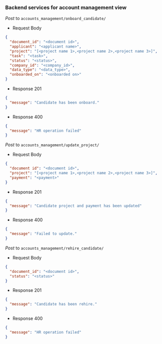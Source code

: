 ### Backend services for account management view

_Post_ to `accounts_management/onboard_candidate/`

- Request Body

```json
{
  "document_id": "<document id>",
  "applicant": "<applicant name>",
  "project": "[<project name 1>,<project name 2>,<project name 3>]",
  "task": "<task>",
  "status": "<status>",
  "company_id": "<company_id>",
  "data_type": "<data_type>",
  "onboarded_on": "<onboarded on>"
}
```

- Response 201

```json
{
  "message": "Candidate has been onboard."
}
```

- Response 400

```json
{
  "message": "HR operation failed"
}
```

_Post_ to `accounts_management/update_project/`

- Request Body

```json
{
  "document id": "<document id>",
  "project": "[<project name 1>,<project name 2>,<project name 3>]",
  "payment": "<payment>"
}
```

- Response 201

```json
{
  "message": "Candidate project and payment has been updated"
}
```

- Response 400

```json
{
  "message": "Failed to update."
}
```

_Post_ to `accounts_management/rehire_candidate/`

- Request Body

```json
{
  "document_id": "<document id>",
  "status": "<status>"
}
```

- Response 201

```json
{
  "message": "Candidate has been rehire."
}
```

- Response 400

```json
{
  "message": "HR operation failed"
}
```
